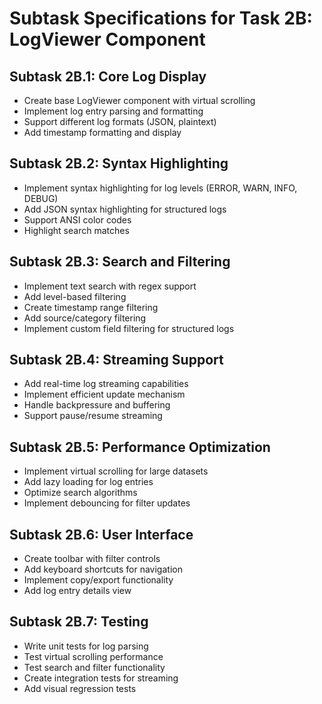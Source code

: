 # Subtask Specifications for Task 2B: LogViewer Component

## Subtask 2B.1: Core Log Display
- Create base LogViewer component with virtual scrolling
- Implement log entry parsing and formatting
- Support different log formats (JSON, plaintext)
- Add timestamp formatting and display

## Subtask 2B.2: Syntax Highlighting
- Implement syntax highlighting for log levels (ERROR, WARN, INFO, DEBUG)
- Add JSON syntax highlighting for structured logs
- Support ANSI color codes
- Highlight search matches

## Subtask 2B.3: Search and Filtering
- Implement text search with regex support
- Add level-based filtering
- Create timestamp range filtering
- Add source/category filtering
- Implement custom field filtering for structured logs

## Subtask 2B.4: Streaming Support
- Add real-time log streaming capabilities
- Implement efficient update mechanism
- Handle backpressure and buffering
- Support pause/resume streaming

## Subtask 2B.5: Performance Optimization
- Implement virtual scrolling for large datasets
- Add lazy loading for log entries
- Optimize search algorithms
- Implement debouncing for filter updates

## Subtask 2B.6: User Interface
- Create toolbar with filter controls
- Add keyboard shortcuts for navigation
- Implement copy/export functionality
- Add log entry details view

## Subtask 2B.7: Testing
- Write unit tests for log parsing
- Test virtual scrolling performance
- Test search and filter functionality
- Create integration tests for streaming
- Add visual regression tests